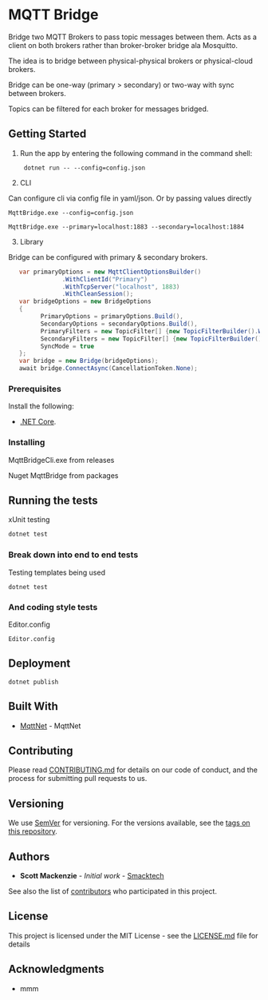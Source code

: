 # MQTT Bridge

Bridge two MQTT Brokers to pass topic messages between them. Acts as a client on both brokers
rather than broker-broker bridge ala Mosquitto.

The idea is to bridge between physical-physical brokers or physical-cloud brokers.

Bridge can be one-way (primary > secondary) or two-way with sync between brokers.

Topics can be filtered for each broker for messages bridged.

## Getting Started

1. Run the app by entering the following command in the command shell:

   ```console
    dotnet run -- --config=config.json
   ```

2. CLI

Can configure cli via config file in yaml/json. Or by passing values directly

   ```console
   MqttBridge.exe --config=config.json
   ```

   ```console
   MqttBridge.exe --primary=localhost:1883 --secondary=localhost:1884
   ```

3. Library

Bridge can be configured with primary & secondary brokers.

   ```c#
      var primaryOptions = new MqttClientOptionsBuilder()
                  .WithClientId("Primary")
                  .WithTcpServer("localhost", 1883)
                  .WithCleanSession();
      var bridgeOptions = new BridgeOptions
      {
            PrimaryOptions = primaryOptions.Build(),
            SecondaryOptions = secondaryOptions.Build(),
            PrimaryFilters = new TopicFilter[] {new TopicFilterBuilder().WithTopic("primary/topic").Build()}
            SecondaryFilters = new TopicFilter[] {new TopicFilterBuilder().WithTopic("secondary/topic").Build()}
            SyncMode = true
      };
      var bridge = new Bridge(bridgeOptions);
      await bridge.ConnectAsync(CancellationToken.None); 
   ```

### Prerequisites

Install the following:

- [.NET Core](https://dotnet.microsoft.com/download).

### Installing

MqttBridgeCli.exe from releases

Nuget MqttBridge from packages

## Running the tests

xUnit testing

```bash
dotnet test
```


### Break down into end to end tests

Testing templates being used

```
dotnet test
```

### And coding style tests

Editor.config

```
Editor.config
```

## Deployment

```
dotnet publish
```

## Built With

* [MqttNet](https://github.com/migueldeicaza/gui.cs) - MqttNet

## Contributing

Please read [CONTRIBUTING.md](https://gist.github.com/PurpleBooth/b24679402957c63ec426) for details on our code of conduct, and the process for submitting pull requests to us.

## Versioning

We use [SemVer](http://semver.org/) for versioning. For the versions available, see the [tags on this repository](https://github.com/your/project/tags). 

## Authors

* **Scott Mackenzie** - *Initial work* - [Smacktech](https://github.com/smacken)

See also the list of [contributors](https://github.com/smacken/templated/contributors) who participated in this project.

## License

This project is licensed under the MIT License - see the [LICENSE.md](LICENSE.md) file for details

## Acknowledgments

* mmm

